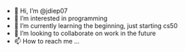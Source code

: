 - 👋 Hi, I’m @jdiep07
- 👀 I’m interested in programming
- 🌱 I’m currently learning the beginning, just starting cs50
- 💞️ I’m looking to collaborate on work in the future
- 📫 How to reach me ...

<!---
jdiep07/jdiep07 is a ✨ special ✨ repository because its `README.md` (this file) appears on your GitHub profile.
You can click the Preview link to take a look at your changes.
--->
